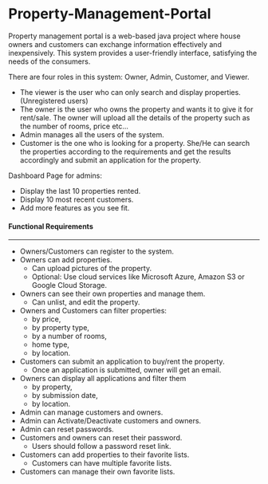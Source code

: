 # Property-Management-Portal

Property management portal is a web-based java project where house owners and customers can exchange information effectively and inexpensively. This system provides a user-friendly interface, satisfying the needs of the consumers.


There are four roles in this system: Owner, Admin, Customer, and Viewer.
- The viewer is the user who can only search and display properties. (Unregistered users)
- The owner is the user who owns the property and wants it to give it for rent/sale. The owner will upload all the details of the property such as the number of rooms, price etc...
- Admin manages all the users of the system.
- Customer is the one who is looking for a property. She/He can search the properties according to the requirements and get the results accordingly and submit an application for the property.

Dashboard Page for admins:
- Display the last 10 properties rented.
- Display 10 most recent customers.
- Add more features as you see fit.


####  Functional  Requirements
--- 
* Owners/Customers can register to the system.
* Owners can add properties.
    * Can upload pictures of the property.
    * Optional: Use cloud services like Microsoft Azure, Amazon S3 or Google Cloud Storage.
* Owners can see their own properties and manage them.
    * Can unlist, and edit the property.
* Owners and Customers can filter properties:
    * by price,
    * by property type,
    * by a number of rooms,
    * home type,
    * by location.
* Customers can submit an application to buy/rent the property.
    * Once an application is submitted, owner will get an email.
* Owners can display all applications and filter them
    * by property,
    * by submission date,
    * by location.
* Admin can manage customers and owners.
*  Admin can Activate/Deactivate customers and owners.
* Admin can reset passwords.
* Customers and owners can reset their password.
    * Users should follow a password reset link.
* Customers can add properties to their favorite lists.
    * Customers can have multiple favorite lists.
* Customers can manage their own favorite lists.
